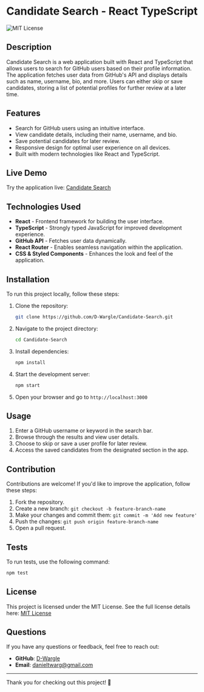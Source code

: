 # Candidate Search - React TypeScript

![MIT License](https://img.shields.io/badge/License-MIT-yellow.svg)

## Description
Candidate Search is a web application built with React and TypeScript that allows users to search for GitHub users based on their profile information. The application fetches user data from GitHub's API and displays details such as name, username, bio, and more. Users can either skip or save candidates, storing a list of potential profiles for further review at a later time.

## Features
- Search for GitHub users using an intuitive interface.
- View candidate details, including their name, username, and bio.
- Save potential candidates for later review.
- Responsive design for optimal user experience on all devices.
- Built with modern technologies like React and TypeScript.

## Live Demo
Try the application live: [Candidate Search](https://candidate-search-tbat.onrender.com)

## Technologies Used
- **React** - Frontend framework for building the user interface.
- **TypeScript** - Strongly typed JavaScript for improved development experience.
- **GitHub API** - Fetches user data dynamically.
- **React Router** - Enables seamless navigation within the application.
- **CSS & Styled Components** - Enhances the look and feel of the application.

## Installation
To run this project locally, follow these steps:

1. Clone the repository:
   ```sh
   git clone https://github.com/D-Wargle/Candidate-Search.git
   ```
2. Navigate to the project directory:
   ```sh
   cd Candidate-Search
   ```
3. Install dependencies:
   ```sh
   npm install
   ```
4. Start the development server:
   ```sh
   npm start
   ```
5. Open your browser and go to `http://localhost:3000`

## Usage
1. Enter a GitHub username or keyword in the search bar.
2. Browse through the results and view user details.
3. Choose to skip or save a user profile for later review.
4. Access the saved candidates from the designated section in the app.

## Contribution
Contributions are welcome! If you'd like to improve the application, follow these steps:

1. Fork the repository.
2. Create a new branch: `git checkout -b feature-branch-name`
3. Make your changes and commit them: `git commit -m 'Add new feature'`
4. Push the changes: `git push origin feature-branch-name`
5. Open a pull request.

## Tests
To run tests, use the following command:
```sh
npm test
```

## License
This project is licensed under the MIT License. See the full license details here: [MIT License](https://opensource.org/licenses/MIT)

## Questions
If you have any questions or feedback, feel free to reach out:
- **GitHub**: [D-Wargle](https://github.com/D-Wargle/Candidate-Search)
- **Email**: danieltwarg@gmail.com

---
Thank you for checking out this project! 🚀

